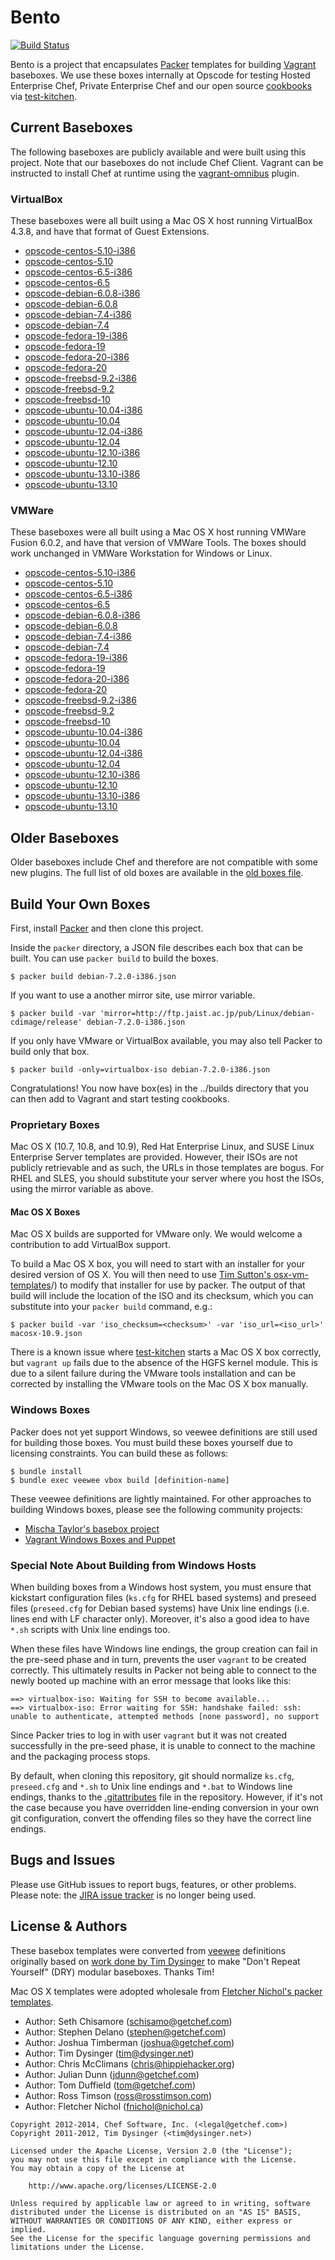 # Bento

[![Build Status](https://travis-ci.org/opscode/bento.png)](https://travis-ci.org/opscode/bento)

Bento is a project that encapsulates [Packer](http://packer.io) templates for building
[Vagrant](http://vagrantup.com) baseboxes. We use these boxes internally at Opscode for
testing Hosted Enterprise Chef, Private Enterprise Chef and our open source [cookbooks](http://community.opscode.com/users/Opscode)
via [test-kitchen](http://kitchen.ci/).

## Current Baseboxes

The following baseboxes are publicly available and were built using
this project. Note that our baseboxes do not include Chef Client.
Vagrant can be instructed to install Chef at runtime using the
[vagrant-omnibus](https://github.com/schisamo/vagrant-omnibus) plugin.

### VirtualBox

These baseboxes were all built using a Mac OS X host running VirtualBox 4.3.8, and have that format of Guest Extensions.

* [opscode-centos-5.10-i386](http://opscode-vm-bento.s3.amazonaws.com/vagrant/virtualbox/opscode_centos-5.10-i386_chef-provisionerless.box)
* [opscode-centos-5.10](http://opscode-vm-bento.s3.amazonaws.com/vagrant/virtualbox/opscode_centos-5.10_chef-provisionerless.box)
* [opscode-centos-6.5-i386](http://opscode-vm-bento.s3.amazonaws.com/vagrant/virtualbox/opscode_centos-6.5-i386_chef-provisionerless.box)
* [opscode-centos-6.5](http://opscode-vm-bento.s3.amazonaws.com/vagrant/virtualbox/opscode_centos-6.5_chef-provisionerless.box)
* [opscode-debian-6.0.8-i386](http://opscode-vm-bento.s3.amazonaws.com/vagrant/virtualbox/opscode_debian-6.0.8-i386_chef-provisionerless.box)
* [opscode-debian-6.0.8](http://opscode-vm-bento.s3.amazonaws.com/vagrant/virtualbox/opscode_debian-6.0.8_chef-provisionerless.box)
* [opscode-debian-7.4-i386](http://opscode-vm-bento.s3.amazonaws.com/vagrant/virtualbox/opscode_debian-7.4-i386_chef-provisionerless.box)
* [opscode-debian-7.4](http://opscode-vm-bento.s3.amazonaws.com/vagrant/virtualbox/opscode_debian-7.4_chef-provisionerless.box)
* [opscode-fedora-19-i386](http://opscode-vm-bento.s3.amazonaws.com/vagrant/virtualbox/opscode_fedora-19-i386_chef-provisionerless.box)
* [opscode-fedora-19](http://opscode-vm-bento.s3.amazonaws.com/vagrant/virtualbox/opscode_fedora-19_chef-provisionerless.box)
* [opscode-fedora-20-i386](http://opscode-vm-bento.s3.amazonaws.com/vagrant/virtualbox/opscode_fedora-20-i386_chef-provisionerless.box)
* [opscode-fedora-20](http://opscode-vm-bento.s3.amazonaws.com/vagrant/virtualbox/opscode_fedora-20_chef-provisionerless.box)
* [opscode-freebsd-9.2-i386](http://opscode-vm-bento.s3.amazonaws.com/vagrant/virtualbox/opscode_freebsd-9.2-i386_chef-provisionerless.box)
* [opscode-freebsd-9.2](http://opscode-vm-bento.s3.amazonaws.com/vagrant/virtualbox/opscode_freebsd-9.2_chef-provisionerless.box)
* [opscode-freebsd-10](http://opscode-vm-bento.s3.amazonaws.com/vagrant/virtualbox/opscode_freebsd-10.0_chef-provisionerless.box)
* [opscode-ubuntu-10.04-i386](http://opscode-vm-bento.s3.amazonaws.com/vagrant/virtualbox/opscode_ubuntu-10.04-i386_chef-provisionerless.box)
* [opscode-ubuntu-10.04](http://opscode-vm-bento.s3.amazonaws.com/vagrant/virtualbox/opscode_ubuntu-10.04_chef-provisionerless.box)
* [opscode-ubuntu-12.04-i386](http://opscode-vm-bento.s3.amazonaws.com/vagrant/virtualbox/opscode_ubuntu-12.04-i386_chef-provisionerless.box)
* [opscode-ubuntu-12.04](http://opscode-vm-bento.s3.amazonaws.com/vagrant/virtualbox/opscode_ubuntu-12.04_chef-provisionerless.box)
* [opscode-ubuntu-12.10-i386](http://opscode-vm-bento.s3.amazonaws.com/vagrant/virtualbox/opscode_ubuntu-12.10-i386_chef-provisionerless.box)
* [opscode-ubuntu-12.10](http://opscode-vm-bento.s3.amazonaws.com/vagrant/virtualbox/opscode_ubuntu-12.10_chef-provisionerless.box)
* [opscode-ubuntu-13.10-i386](http://opscode-vm-bento.s3.amazonaws.com/vagrant/virtualbox/opscode_ubuntu-13.10-i386_chef-provisionerless.box)
* [opscode-ubuntu-13.10](http://opscode-vm-bento.s3.amazonaws.com/vagrant/virtualbox/opscode_ubuntu-13.10_chef-provisionerless.box)

### VMWare

These baseboxes were all built using a Mac OS X host running VMWare Fusion 6.0.2, and have that version of VMWare Tools.
The boxes should work unchanged in VMWare Workstation for Windows or Linux.

* [opscode-centos-5.10-i386](http://opscode-vm-bento.s3.amazonaws.com/vagrant/vmware/opscode_centos-5.10-i386_chef-provisionerless.box)
* [opscode-centos-5.10](http://opscode-vm-bento.s3.amazonaws.com/vagrant/vmware/opscode_centos-5.10_chef-provisionerless.box)
* [opscode-centos-6.5-i386](http://opscode-vm-bento.s3.amazonaws.com/vagrant/vmware/opscode_centos-6.5-i386_chef-provisionerless.box)
* [opscode-centos-6.5](http://opscode-vm-bento.s3.amazonaws.com/vagrant/vmware/opscode_centos-6.5_chef-provisionerless.box)
* [opscode-debian-6.0.8-i386](http://opscode-vm-bento.s3.amazonaws.com/vagrant/vmware/opscode_debian-6.0.8-i386_chef-provisionerless.box)
* [opscode-debian-6.0.8](http://opscode-vm-bento.s3.amazonaws.com/vagrant/vmware/opscode_debian-6.0.8_chef-provisionerless.box)
* [opscode-debian-7.4-i386](http://opscode-vm-bento.s3.amazonaws.com/vagrant/vmware/opscode_debian-7.4-i386_chef-provisionerless.box)
* [opscode-debian-7.4](http://opscode-vm-bento.s3.amazonaws.com/vagrant/vmware/opscode_debian-7.4_chef-provisionerless.box)
* [opscode-fedora-19-i386](http://opscode-vm-bento.s3.amazonaws.com/vagrant/vmware/opscode_fedora-19-i386_chef-provisionerless.box)
* [opscode-fedora-19](http://opscode-vm-bento.s3.amazonaws.com/vagrant/vmware/opscode_fedora-19_chef-provisionerless.box)
* [opscode-fedora-20-i386](http://opscode-vm-bento.s3.amazonaws.com/vagrant/vmware/opscode_fedora-20-i386_chef-provisionerless.box)
* [opscode-fedora-20](http://opscode-vm-bento.s3.amazonaws.com/vagrant/vmware/opscode_fedora-20_chef-provisionerless.box)
* [opscode-freebsd-9.2-i386](http://opscode-vm-bento.s3.amazonaws.com/vagrant/vmware/opscode_freebsd-9.2-i386_chef-provisionerless.box)
* [opscode-freebsd-9.2](http://opscode-vm-bento.s3.amazonaws.com/vagrant/vmware/opscode_freebsd-9.2_chef-provisionerless.box)
* [opscode-freebsd-10](http://opscode-vm-bento.s3.amazonaws.com/vagrant/vmware/opscode_freebsd-10.0_chef-provisionerless.box)
* [opscode-ubuntu-10.04-i386](http://opscode-vm-bento.s3.amazonaws.com/vagrant/vmware/opscode_ubuntu-10.04-i386_chef-provisionerless.box)
* [opscode-ubuntu-10.04](http://opscode-vm-bento.s3.amazonaws.com/vagrant/vmware/opscode_ubuntu-10.04_chef-provisionerless.box)
* [opscode-ubuntu-12.04-i386](http://opscode-vm-bento.s3.amazonaws.com/vagrant/vmware/opscode_ubuntu-12.04-i386_chef-provisionerless.box)
* [opscode-ubuntu-12.04](http://opscode-vm-bento.s3.amazonaws.com/vagrant/vmware/opscode_ubuntu-12.04_chef-provisionerless.box)
* [opscode-ubuntu-12.10-i386](http://opscode-vm-bento.s3.amazonaws.com/vagrant/vmware/opscode_ubuntu-12.10-i386_chef-provisionerless.box)
* [opscode-ubuntu-12.10](http://opscode-vm-bento.s3.amazonaws.com/vagrant/vmware/opscode_ubuntu-12.10_chef-provisionerless.box)
* [opscode-ubuntu-13.10-i386](http://opscode-vm-bento.s3.amazonaws.com/vagrant/vmware/opscode_ubuntu-13.10-i386_chef-provisionerless.box)
* [opscode-ubuntu-13.10](http://opscode-vm-bento.s3.amazonaws.com/vagrant/vmware/opscode_ubuntu-13.10_chef-provisionerless.box)

## Older Baseboxes

Older baseboxes include Chef and therefore are not compatible with some
new plugins. The full list of old boxes are available in the [old boxes file](https://github.com/opscode/bento/blob/master/OLD-BOXES.md).

## Build Your Own Boxes

First, install [Packer](http://packer.io) and then clone this project.

Inside the `packer` directory, a JSON file describes each box that can be built. You can use `packer build` to build the
boxes.

    $ packer build debian-7.2.0-i386.json

If you want to use a another mirror site, use mirror variable.

    $ packer build -var 'mirror=http://ftp.jaist.ac.jp/pub/Linux/debian-cdimage/release' debian-7.2.0-i386.json

If you only have VMware or VirtualBox available, you may also tell Packer to build only that box.

    $ packer build -only=virtualbox-iso debian-7.2.0-i386.json

Congratulations! You now have box(es) in the ../builds directory that you can then add to Vagrant and start testing cookbooks.

### Proprietary Boxes

Mac OS X (10.7, 10.8, and 10.9), Red Hat Enterprise Linux, and SUSE Linux Enterprise Server templates are provided. However, their ISOs are not publicly retrievable and as such, the URLs in those templates are bogus. For RHEL and SLES, you should substitute your server where you host the ISOs, using the mirror variable as above.

#### Mac OS X Boxes

Mac OS X builds are supported for VMware only.  We would welcome a contribution to add VirtualBox support.

To build a Mac OS X box, you will need to start with an installer for your desired version of OS X.  You will then need to use [Tim Sutton's osx-vm-templates](https://github.com/timsutton/osx-vm-templates)/) to modify that installer for use by packer.  The output of that build will include the location of the ISO and its checksum, which you can substitute into your `packer build` command, e.g.: 

    $ packer build -var 'iso_checksum=<checksum>' -var 'iso_url=<iso_url>' macosx-10.9.json

There is a known issue where [test-kitchen](http://kitchen.ci/) starts a Mac OS X box correctly, but `vagrant up` fails due to the absence of the HGFS kernel module.  This is due to a silent failure during the VMware tools installation and can be corrected by installing the VMware tools on the Mac OS X box manually. 

### Windows Boxes

Packer does not yet support Windows, so veewee definitions are still used for building those boxes. You must build these
boxes yourself due to licensing constraints. You can build these as follows:

    $ bundle install
    $ bundle exec veewee vbox build [definition-name]

These veewee definitions are lightly maintained. For other approaches to building Windows boxes, please see the following
community projects:

* [Mischa Taylor's basebox project](https://github.com/misheska/basebox-packer/)
* [Vagrant Windows Boxes and Puppet](https://github.com/ferventcoder/vagrant-windows-puppet/tree/master/baseboxes)

### Special Note About Building from Windows Hosts

When building boxes from a Windows host system, you must ensure that kickstart configuration files (`ks.cfg` for RHEL
based systems) and preseed files (`preseed.cfg` for Debian based systems) have Unix line endings (i.e. lines end with
LF character only). Moreover, it's also a good idea to have `*.sh` scripts with Unix line endings too.

When these files have Windows line endings, the group creation can fail in the pre-seed phase and in turn, prevents the
user `vagrant` to be created correctly. This ultimately results in Packer not being able to connect to the newly booted
up machine with an error message that looks like this:

```
==> virtualbox-iso: Waiting for SSH to become available...
==> virtualbox-iso: Error waiting for SSH: handshake failed: ssh: unable to authenticate, attempted methods [none password], no support
```

Since Packer tries to log in with user `vagrant` but it was not created successfully in the pre-seed phase, it is unable
to connect to the machine and the packaging process stops.

By default, when cloning this repository, git should normalize `ks.cfg`, `preseed.cfg` and `*.sh` to Unix line endings
and `*.bat` to Windows line endings, thanks to the [.gitattributes](.gitattributes) file in the repository. However, if
it's not the case because you have overridden line-ending conversion in your own git configuration, convert the offending files so they have the correct line endings.

## Bugs and Issues

Please use GitHub issues to report bugs, features, or other problems. Please note:
the [JIRA issue tracker](http://tickets.opscode.com/browse/BENTO) is no longer being used.

## License & Authors

These basebox templates were converted from [veewee](https://github.com/jedi4ever/veewee)
definitions originally based on
[work done by Tim Dysinger](https://github.com/dysinger/basebox) to
make "Don't Repeat Yourself" (DRY) modular baseboxes. Thanks Tim!

Mac OS X templates were adopted wholesale from [Fletcher Nichol's packer templates](https://github.com/fnichol/packer-templates).

- Author: Seth Chisamore (<schisamo@getchef.com>)
- Author: Stephen Delano (<stephen@getchef.com>)
- Author: Joshua Timberman (<joshua@getchef.com>)
- Author: Tim Dysinger (<tim@dysinger.net>)
- Author: Chris McClimans (<chris@hippiehacker.org>)
- Author: Julian Dunn (<jdunn@getchef.com>)
- Author: Tom Duffield (<tom@getchef.com>)
- Author: Ross Timson (<ross@rosstimson.com>)
- Author: Fletcher Nichol (<fnichol@nichol.ca>)

```text
Copyright 2012-2014, Chef Software, Inc. (<legal@getchef.com>)
Copyright 2011-2012, Tim Dysinger (<tim@dysinger.net>)

Licensed under the Apache License, Version 2.0 (the "License");
you may not use this file except in compliance with the License.
You may obtain a copy of the License at

    http://www.apache.org/licenses/LICENSE-2.0

Unless required by applicable law or agreed to in writing, software
distributed under the License is distributed on an "AS IS" BASIS,
WITHOUT WARRANTIES OR CONDITIONS OF ANY KIND, either express or implied.
See the License for the specific language governing permissions and
limitations under the License.
```
